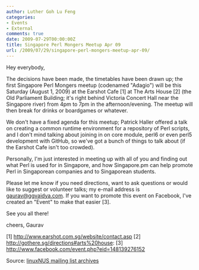 ```yaml
---
author: Luther Goh Lu Feng
categories:
- Events
- External
comments: true
date: 2009-07-29T00:00:00Z
title: Singapore Perl Mongers Meetup Apr 09
url: /2009/07/29/singapore-perl-mongers-meetup-apr-09/
---
```


Hey everybody,

The decisions have been made, the timetables have been drawn up; the first Singapore Perl Mongers meetup (codenamed "Adagio") will be this Saturday (August 1, 2009) at the Earshot Cafe [1] at The Arts House [2] (the Old Parliament Building; it's right behind Victoria Concert Hall near the Singapore river) from 4pm to 7pm in the afternoon/evening. The meetup will then break for drinks or boardgames or whatever.

We don't have a fixed agenda for this meetup; Patrick Haller offered a talk on creating a common runtime environment for a repository of Perl scripts, and I don't mind talking about joining in on core module, perl6 or even perl5 development with GitHub, so we've got a bunch of things to talk about (if the Earshot Cafe isn't too crowded).

Personally, I'm just interested in meeting up with all of you and finding out what Perl is used for in Singapore, and how Singapore.pm can help promote Perl in Singaporean companies and to Singaporean students.

Please let me know if you need directions, want to ask questions or would like to suggest or volunteer talks; my e-mail address is gaurav@ggvaidya.com. If you want to promote this event on Facebook, I've created an "Event" to make that easier [3].

See you all there!

cheers,
Gaurav

[1] <a href="http://www.earshot.com.sg/website/contact.asp">http://www.earshot.com.sg/website/contact.asp</a>
[2] <a href="http://gothere.sg/directions#arts%20house">http://gothere.sg/directions#arts%20house</a>:
[3] <a href="http://www.facebook.com/event.php?eid=148139276152">http://www.facebook.com/event.php?eid=148139276152</a>


Source: <a href="http://tech.groups.yahoo.com/group/linuxNUS/message/4149">linuxNUS mailing list archives</a>

